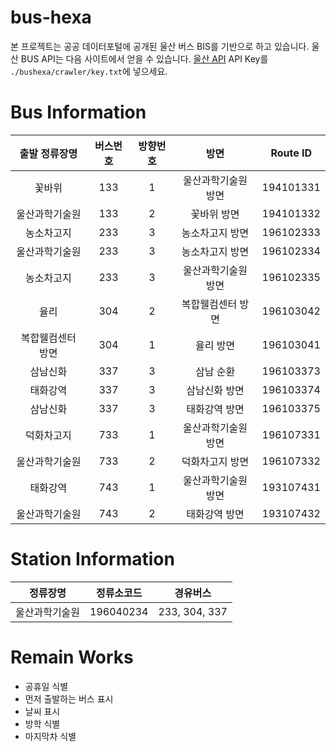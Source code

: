 # bus-hexa

본 프로젝트는 공공 데이터포털에 공개된 울산 버스 BIS를 기반으로 하고 있습니다.
울산 BUS API는 다음 사이트에서 얻을 수 있습니다.
[울산 API](https://www.data.go.kr/tcs/dss/selectApiDataDetailView.do?publicDataPk=15052669)
API Key를 `./bushexa/crawler/key.txt`에 넣으세요.

# Bus Information

| 출발 정류장명 | 버스번호 | 방향번호 | 방면 | Route ID |
| :---: | :---: | :---: | :---: | :---: |
| 꽃바위 | 133 | 1 | 울산과학기술원 방면 | 194101331 |
| 울산과학기술원 | 133 | 2 | 꽃바위 방면 | 194101332 |
| 농소차고지 | 233 | 3 | 농소차고지 방면 | 196102333 |
| 울산과학기술원 | 233 | 3 | 농소차고지 방면 | 196102334 |
| 농소차고지 | 233 | 3 | 울산과학기술원 방면 | 196102335 |
| 율리 | 304 | 2 | 복합웰컴센터 방면 | 196103042 |
| 복합웰컴센터 방면 | 304 | 1 | 율리 방면 | 196103041 |
| 삼남신화 | 337 | 3 | 삼남 순환 | 196103373 |
| 태화강역 | 337 | 3 | 삼남신화 방면 | 196103374 |
| 삼남신화 | 337 | 3 | 태화강역 방면 | 196103375 |
| 덕화차고지 | 733 | 1 | 울산과학기술원 방면 | 196107331 |
| 울산과학기술원 | 733 | 2 | 덕화차고지 방면 | 196107332 |
| 태화강역 | 743 | 1 | 울산과학기술원 방면 | 193107431 |
| 울산과학기술원 | 743 | 2 | 태화강역 방면 | 193107432 |

# Station Information

| 정류장명 | 정류소코드 | 경유버스 |
| :---: | :---: | :---: |
| 울산과학기술원 | 196040234 | 233, 304, 337 |

# Remain Works

- 공휴일 식별
- 먼저 출발하는 버스 표시
- 날씨 표시
- 방학 식별
- 마지막차 식별
